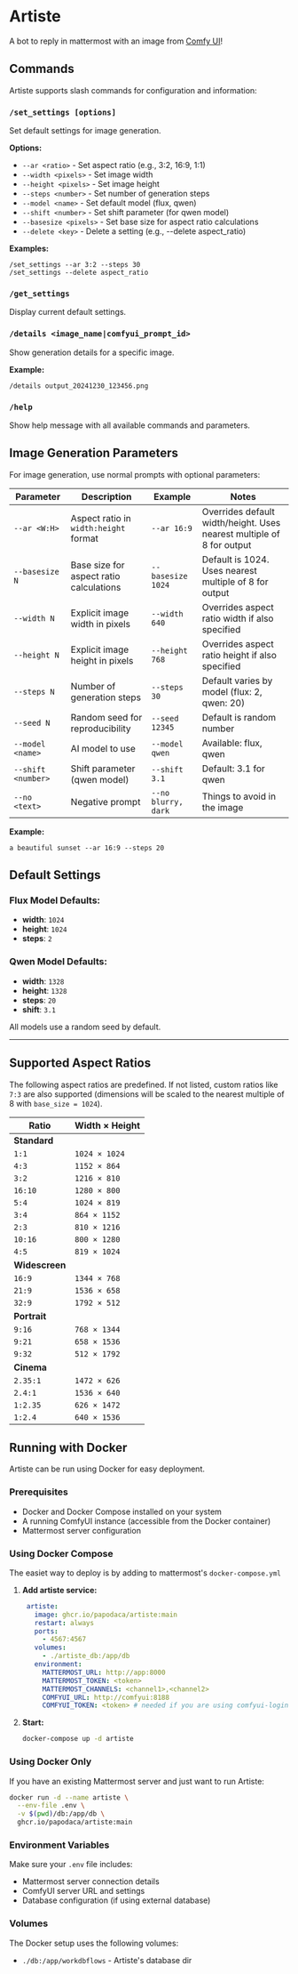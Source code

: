 # Artiste

A bot to reply in mattermost with an image from [Comfy UI](https://github.com/comfyanonymous/ComfyUI)!

## Commands

Artiste supports slash commands for configuration and information:

### `/set_settings [options]`
Set default settings for image generation.

**Options:**
- `--ar <ratio>` - Set aspect ratio (e.g., 3:2, 16:9, 1:1)
- `--width <pixels>` - Set image width
- `--height <pixels>` - Set image height  
- `--steps <number>` - Set number of generation steps
- `--model <name>` - Set default model (flux, qwen)
- `--shift <number>` - Set shift parameter (for qwen model)
- `--basesize <pixels>` - Set base size for aspect ratio calculations
- `--delete <key>` - Delete a setting (e.g., --delete aspect_ratio)

**Examples:**
```
/set_settings --ar 3:2 --steps 30
/set_settings --delete aspect_ratio
```

### `/get_settings`
Display current default settings.

### `/details <image_name|comfyui_prompt_id>`
Show generation details for a specific image.

**Example:**
```
/details output_20241230_123456.png
```

### `/help`
Show help message with all available commands and parameters.

## Image Generation Parameters

For image generation, use normal prompts with optional parameters:

| Parameter | Description | Example | Notes |
| --------- | ----------- | ------- | ----- |
| `--ar <W:H>` | Aspect ratio in `width:height` format | `--ar 16:9` | Overrides default width/height. Uses nearest multiple of 8 for output |
| `--basesize N` | Base size for aspect ratio calculations | `--basesize 1024` | Default is 1024. Uses nearest multiple of 8 for output |
| `--width N` | Explicit image width in pixels | `--width 640` | Overrides aspect ratio width if also specified |
| `--height N` | Explicit image height in pixels | `--height 768` | Overrides aspect ratio height if also specified |
| `--steps N` | Number of generation steps | `--steps 30` | Default varies by model (flux: 2, qwen: 20) |
| `--seed N` | Random seed for reproducibility | `--seed 12345` | Default is random number |
| `--model <name>` | AI model to use | `--model qwen` | Available: flux, qwen |
| `--shift <number>` | Shift parameter (qwen model) | `--shift 3.1` | Default: 3.1 for qwen |
| `--no <text>` | Negative prompt | `--no blurry, dark` | Things to avoid in the image |

**Example:**
```
a beautiful sunset --ar 16:9 --steps 20
```

## Default Settings

### Flux Model Defaults:
- **width**: `1024`
- **height**: `1024`
- **steps**: `2`

### Qwen Model Defaults:
- **width**: `1328`
- **height**: `1328`  
- **steps**: `20`
- **shift**: `3.1`

All models use a random seed by default.

---

## Supported Aspect Ratios

The following aspect ratios are predefined. If not listed, custom ratios like `7:3` are also supported (dimensions will be scaled to the nearest multiple of 8 with `base_size = 1024`).

| Ratio          | Width × Height |
| -------------- | -------------- |
| **Standard**   |                |
| `1:1`          | `1024 × 1024`  |
| `4:3`          | `1152 × 864`   |
| `3:2`          | `1216 × 810`   |
| `16:10`        | `1280 × 800`   |
| `5:4`          | `1024 × 819`   |
| `3:4`          | `864 × 1152`   |
| `2:3`          | `810 × 1216`   |
| `10:16`        | `800 × 1280`   |
| `4:5`          | `819 × 1024`   |
| **Widescreen** |                |
| `16:9`         | `1344 × 768`   |
| `21:9`         | `1536 × 658`   |
| `32:9`         | `1792 × 512`   |
| **Portrait**   |                |
| `9:16`         | `768 × 1344`   |
| `9:21`         | `658 × 1536`   |
| `9:32`         | `512 × 1792`   |
| **Cinema**     |                |
| `2.35:1`       | `1472 × 626`   |
| `2.4:1`        | `1536 × 640`   |
| `1:2.35`       | `626 × 1472`   |
| `1:2.4`        | `640 × 1536`   |

## Running with Docker

Artiste can be run using Docker for easy deployment.

### Prerequisites

- Docker and Docker Compose installed on your system
- A running ComfyUI instance (accessible from the Docker container)
- Mattermost server configuration

### Using Docker Compose

The easiet way to deploy is by adding to mattermost's `docker-compose.yml`

1. **Add artiste service:**
   ```yaml
    artiste:
      image: ghcr.io/papodaca/artiste:main
      restart: always
      ports:
        - 4567:4567
      volumes:
        - ./artiste_db:/app/db
      environment:
        MATTERMOST_URL: http://app:8000
        MATTERMOST_TOKEN: <token>
        MATTERMOST_CHANNELS: <channel1>,<channel2>
        COMFYUI_URL: http://comfyui:8188
        COMFYUI_TOKEN: <token> # needed if you are using comfyui-login
   ```

2. **Start:**
   ```bash
   docker-compose up -d artiste
   ```

### Using Docker Only

If you have an existing Mattermost server and just want to run Artiste:

```bash
docker run -d --name artiste \
  --env-file .env \
  -v $(pwd)/db:/app/db \
  ghcr.io/papodaca/artiste:main
```

### Environment Variables

Make sure your `.env` file includes:
- Mattermost server connection details
- ComfyUI server URL and settings
- Database configuration (if using external database)

### Volumes

The Docker setup uses the following volumes:
- `./db:/app/workdbflows` - Artiste's database dir
